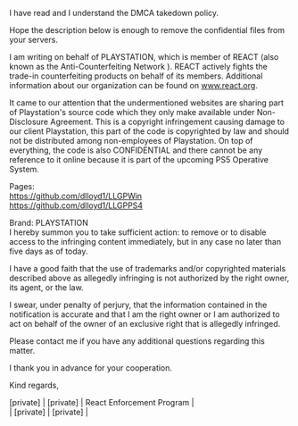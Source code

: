 I have read and I understand the DMCA takedown policy.

Hope the description below is enough to remove the confidential files from your servers.

I am writing on behalf of PLAYSTATION, which is member of REACT (also known as the Anti-Counterfeiting Network ). REACT actively fights the trade-in counterfeiting products on behalf of its members. Additional information about our organization can be found on www.react.org. 

It came to our attention that the undermentioned websites are sharing part of Playstation's source code which they only make available under Non-Disclosure Agreement. This is a copyright infringement causing damage to our client Playstation, this part of the code is copyrighted by law and should not be distributed among non-employees of Playstation. On top of everything, the code is also CONFIDENTIAL and there cannot be any reference to it online because it is part of the upcoming PS5 Operative System.

Pages:   
https://github.com/dlloyd1/LLGPWin   
https://github.com/dlloyd1/LLGPPS4

Brand: PLAYSTATION  
I hereby summon you to take sufficient action: to remove or to disable access to the infringing content immediately, but in any case no later than five days as of today.

I have a good faith that the use of trademarks and/or copyrighted materials described above as allegedly infringing is not authorized by the right owner, its agent, or the law.

I swear, under penalty of perjury, that the information contained in the notification is accurate and that I am the right owner or I am authorized to act on behalf of the owner of an exclusive right that is allegedly infringed.

Please contact me if you have any additional questions regarding this matter.

I thank you in advance for your cooperation.

Kind regards,

 [private] | [private] | React Enforcement Program  |  
| [private] | [private] | 
